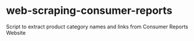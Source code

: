 # web-scraping-consumer-reports
Script to extract product category names and links from Consumer Reports Website
